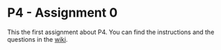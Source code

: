 # P4 - Assignment 0

This the first assignment about P4.
You can find the instructions and the questions in the [wiki](https://gitlab.com/inetintel/p4-assignment0/-/wikis/home).
